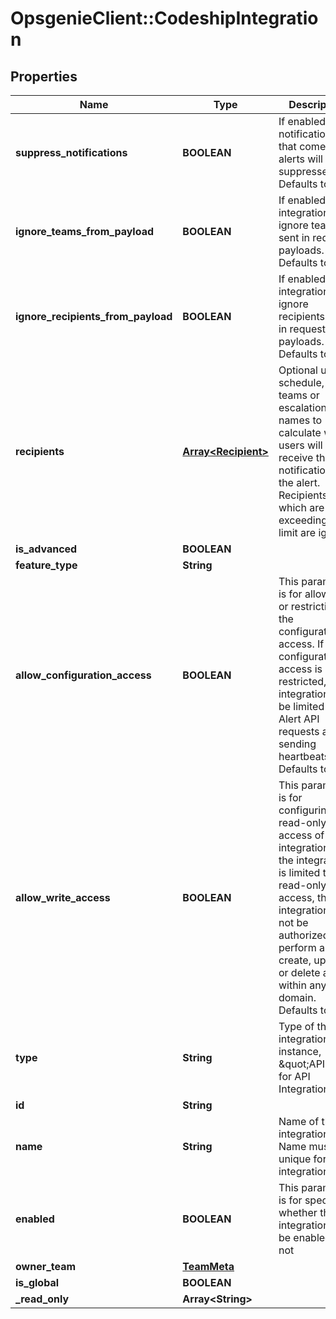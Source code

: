 # OpsgenieClient::CodeshipIntegration

## Properties
Name | Type | Description | Notes
------------ | ------------- | ------------- | -------------
**suppress_notifications** | **BOOLEAN** | If enabled, notifications that come from alerts will be suppressed. Defaults to false | [optional] 
**ignore_teams_from_payload** | **BOOLEAN** | If enabled, the integration will ignore teams sent in request payloads. Defaults to false | [optional] 
**ignore_recipients_from_payload** | **BOOLEAN** | If enabled, the integration will ignore recipients sent in request payloads. Defaults to false | [optional] 
**recipients** | [**Array&lt;Recipient&gt;**](Recipient.md) | Optional user, schedule, teams or escalation names to calculate which users will receive the notifications of the alert. Recipients which are exceeding the limit are ignored | [optional] 
**is_advanced** | **BOOLEAN** |  | [optional] 
**feature_type** | **String** |  | [optional] 
**allow_configuration_access** | **BOOLEAN** | This parameter is for allowing or restricting the configuration access. If configuration access is restricted, the integration will be limited to Alert API requests and sending heartbeats. Defaults to false | [optional] 
**allow_write_access** | **BOOLEAN** | This parameter is for configuring the read-only access of integration. If the integration is limited to read-only access, the integration will not be authorized to perform any create, update or delete action within any domain. Defaults to true | [optional] 
**type** | **String** | Type of the integration. (For instance, \&quot;API\&quot; for API Integration) | 
**id** | **String** |  | [optional] 
**name** | **String** | Name of the integration. Name must be unique for each integration | 
**enabled** | **BOOLEAN** | This parameter is for specifying whether the integration will be enabled or not | [optional] 
**owner_team** | [**TeamMeta**](TeamMeta.md) |  | [optional] 
**is_global** | **BOOLEAN** |  | [optional] 
**_read_only** | **Array&lt;String&gt;** |  | [optional] 


